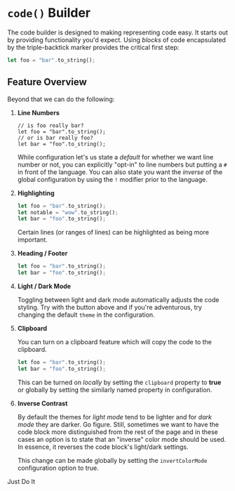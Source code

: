 # `code()` Builder

The code builder is designed to making representing code easy. It starts out by providing functionality you'd expect. Using _blocks_ of code encapsulated by the triple-backtick marker provides the critical first step:

```rust
let foo = "bar".to_string();
```

## Feature Overview

Beyond that we can do the following:

1. **Line Numbers**

    ```#rust
    // is foo really bar?
    let foo = "bar".to_string();
    // or is bar really foo?
    let bar = "foo".to_string();
    ```

    While configuration let's us state a _default_ for whether we want line number or not, you can explicitly "opt-in" to line numbers but putting a `#` in front of the language. You can also state you want the _inverse_ of the global configuration by using the `!` modifier prior to the language.

2. **Highlighting**

    ```rust highlight=2
    let foo = "bar".to_string();
    let notable = "wow".to_string();
    let bar = "foo".to_string();
    ```

    Certain lines (or ranges of lines) can be highlighted as being more important.

3. **Heading / Footer**

    ```rust {"heading": "Rust by Example", "footer": "bullshit in, bullshit out"}
    let foo = "bar".to_string();
    let bar = "foo".to_string();
    ```

4. **Light / Dark Mode**

    Toggling between light and dark mode automatically adjusts the code styling. Try with the button above and if you're adventurous, try changing the default `theme` in the configuration.

5. **Clipboard**

    You can turn on a clipboard feature which will copy the code to the clipboard.

    ```rust {"clipboard": true }
    let foo = "bar".to_string();
    let bar = "foo".to_string();
    ```

    This can be turned on _locally_ by setting the `clipboard` property to **true** or globally by setting the similarly named property in configuration.

6. **Inverse Contrast**

    By default the themes for _light mode_ tend to be lighter and for _dark mode_ they are darker. Go figure. Still, sometimes we want to have the code block more distinguished from the rest of the page and in these cases an option is to state that an "inverse" color mode should be used. In essence, it reverses the code block's light/dark settings.

    This change can be made globally by setting the `invertColorMode` configuration option to true.

<div @click="copyToClipboard('foobar')">Just Do It</div>
